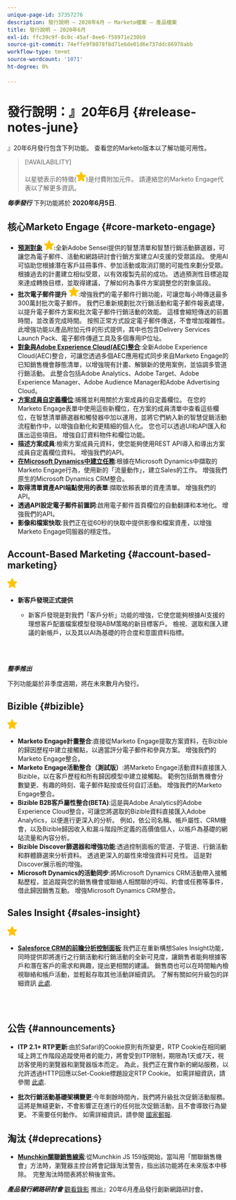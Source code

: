 ```yaml
---
unique-page-id: 37357276
description: 發行說明 — 2020年6月 — Marketo檔案 — 產品檔案
title: 發行說明 — 2020年6月
exl-id: ffc39c9f-8c0c-45af-8ee6-f58971e230b9
source-git-commit: 74effe9f8078f8d71e6de01d6e737ddc86978abb
workflow-type: tm+mt
source-wordcount: '1071'
ht-degree: 0%

---
```


# 發行說明：』20年6月 {#release-notes-june}

』20年6月發行包含下列功能。 查看您的Marketo版本以了解功能可用性。

>[!AVAILABILITY]
>
>以星號表示的特徵(![](assets/yellow-star.png))是付費附加元件。 請連絡您的Marketo Engage代表以了解更多資訊。

**_每季發行_** 下列功能將於 **2020年6月5日**.

## 核心Marketo Engage {#core-marketo-engage}

* **[預測對象](https://experienceleague.adobe.com/docs/marketo/sky/predictive-audiences/getting-started-with-predictive-audiences.html?lang=en#predictive-audiences)** ![（星號）](assets/yellow-star.png):全新Adobe Sensei提供的智慧清單和智慧行銷活動篩選器，可讓您為電子郵件、活動和網路研討會行銷方案建立AI支援的受眾區段。 使用AI可協助您根據潛在客戶註冊事件、參加活動或取消訂閱的可能性來劃分受眾。 根據過去的計畫建立相似受眾，以有效複製先前的成功。 透過預測性目標追蹤來達成轉換目標，並取得建議，了解如何為事件方案調整您的對象區段。
* **批次電子郵件提升** ![（星號）](assets/yellow-star.png):增強我們的電子郵件行銷功能，可讓您每小時傳送最多300萬封批次電子郵件。 我們已重新規劃批次行銷活動和電子郵件報表處理，以提升電子郵件方案和批次電子郵件行銷活動的效能。 這樣會縮短傳送的前置時間，並改善完成時間。 按照正常方式設定電子郵件傳送，不會增加複雜性。 此增強功能以產品附加元件的形式提供，其中也包含Delivery Services Launch Pack、電子郵件傳遞工具及多個專用IP位址。
* **[對象與Adobe Experience Cloud(AEC)整合](/help/marketo/product-docs/core-marketo-concepts/smart-lists-and-static-lists/static-lists/send-a-list-to-adobe-experience-cloud.md)**:全新Adobe Experience Cloud(AEC)整合，可讓您透過多個AEC應用程式同步來自Marketo Engage的已知銷售機會靜態清單，以增強現有計畫、解鎖新的使用案例，並協調多管道行銷活動。 此整合包括Adobe Analytics、Adobe Target、Adobe Experience Manager、Adobe Audience Manager和Adobe Advertising Cloud。
* **[方案成員自定義欄位](/help/marketo/product-docs/core-marketo-concepts/programs/working-with-programs/program-member-custom-fields.md)**:捕獲並利用關於方案成員的自定義欄位。 在您的Marketo Engage表單中使用這些新欄位，在方案的成員清單中查看這些欄位，在智慧清單篩選器和觸發器中加以運用，並將它們納入新的智慧促銷活動流程動作中，以增強自動化和更精細的個人化。 您也可以透過UI和API匯入和匯出這些項目。 增強自訂資料物件和欄位功能。
* **描述方案成員**:檢索方案成員元資料，使您能夠使用REST API導入和導出方案成員自定義欄位資料。 增強我們的API。
* **[在Microsoft Dynamics中建立任務](/help/marketo/product-docs/core-marketo-concepts/smart-campaigns/microsoft-dynamics-flow-actions/create-task-in-microsoft.md)**:根據在Microsoft Dynamics中擷取的Marketo Engage行為，使用新的「流量動作」，建立Sales的工作。 增強我們原生的Microsoft Dynamics CRM整合。
* **取得清單資產API端點使用的表單**:擷取依賴表單的資產清單。 增強我們的API。
* **透過API設定電子郵件前置詞**:啟用電子郵件首頁欄位的自動翻譯和本地化。 增強我們的API。
* **影像和檔案快取**:我們正在從60秒的快取中提供影像和檔案資產，以增強Marketo Engage伺服器的穩定性。

## Account-Based Marketing {#account-based-marketing}

![（星號）](assets/yellow-star.png)

* **新客戶發現正式提供**

   * 新客戶發現是對我們「客戶分析」功能的增強，它使您能夠根據AI支援的理想客戶配置檔案模型發現ABM策略的新目標客戶。 檢視、選取和匯入建議的新帳戶，以及其以AI為基礎的符合度和意圖資料指標。

<br> 

**_整季推出_**

下列功能屬於非季度週期，將在未來數月內發行。

## Bizible {#bizible}

![（星號）](assets/yellow-star.png)

* **Marketo Engage計畫整合**:直接從Marketo Engage提取方案資料，在Bizible的歸因歷程中建立接觸點，以適當評分電子郵件和參與方案。 增強我們的Marketo Engage整合。
* **Marketo Engage活動整合（測試版）**:將Marketo Engage活動資料直接匯入Bizible，以在客戶歷程和所有歸因模型中建立接觸點。 範例包括銷售機會分數變更、有趣的時刻、電子郵件點按或任何自訂活動。 增強我們的Marketo Engage整合。
* **Bizible B2B客戶屬性整合(BETA)**:這是與Adobe Analytics的Adobe Experience Cloud整合，可讓您將選取的Bizible資料直接匯入Adobe Analytics，以便進行更深入的分析。 例如，依公司名稱、帳戶屬性、CRM機會，以及Bizible歸因收入和漏斗階段所定義的高價值個人，以帳戶為基礎的網站流量和內容分析。
* **Bizible Discover篩選器和增強功能**:透過控制面板的管道、子管道、行銷活動和群體篩選來分析資料。 透過更深入的屬性來增強資料可見性。 這是對Discover展示板的增強。
* **Microsoft Dynamics的活動同步**:將Microsoft Dynamics CRM活動帶入接觸點歷程，並追蹤與您的銷售機會或聯絡人相關聯的呼叫、約會或任務等事件，借此歸因銷售互動。 增強Microsoft Dynamics CRM整合。

## Sales Insight {#sales-insight}

![（星號）](assets/yellow-star.png)

* **[Salesforce CRM的前瞻分析控制面板](/help/marketo/product-docs/marketo-sales-insight/msi-for-salesforce/features/insights-dashboard-feature-overview.md)**:我們正在重新構想Sales Insight功能，同時提供即將進行之行銷活動和行銷活動的全新可見度，讓銷售者能夠根據客戶和潛在客戶的需求和興趣，提出更相關的建議。 銷售商也可以在時間軸內檢視聯絡和帳戶活動，並輕鬆存取其他活動詳細資訊。 了解有關如何升級包的詳細資訊 [此處](/help/marketo/product-docs/marketo-sales-insight/msi-for-salesforce/configuration/configuration-for-existing-customers.md).

<br> 

## 公告 {#announcements}

* **ITP 2.1+ RTP更新**:由於Safari的Cookie原則有所變更，RTP Cookie在相同網域上跨工作階段追蹤使用者的能力，將會受到ITP限制，期限為1天或7天，視訪客使用的瀏覽器和瀏覽器版本而定。 為此，我們正在實作新的網站服務，以允許透過HTTP回應以Set-Cookie標題設定RTP Cookie。 如需詳細資訊，請參閱 [此處](https://nation.marketo.com/t5/Knowledgebase/Browser-Cookie-Updates-How-Marketo-RTP-Is-Affected/ta-p/299603).

* **批次行銷活動基礎架構變更**:今年剩餘時間內，我們將升級批次促銷活動服務。 這將是無縫更新，不會影響正在進行的任何批次促銷活動，且不會導致行為變更。 不需要任何動作。 如需詳細資訊，請參閱 [國家郵報](https://nation.marketo.com/t5/Product-Documents/Batch-Campaign-Processing-Infrastructure-Update/ta-p/301374).

## 淘汰 {#deprecations}

* **[Munchkin關聯銷售線索](https://developers.marketo.com/blog/deprecation-of-munchkin-associate-lead-method/)**:從Munchkin JS 159版開始，當叫用「關聯銷售機會」方法時，瀏覽器主控台將會記錄淘汰警告，指出該功能將在未來版本中移除。  完整淘汰時間表將於稍後宣佈。

**_產品發行網路研討會_** [觀看錄影](https://engage.marketo.com/June-Release-2020-On-Demand.html) 推出』20年6月產品發行創新網路研討會。
